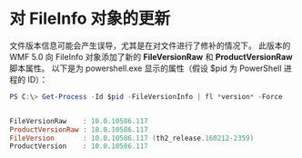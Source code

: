 # <a name="updates-to-fileinfo-object"></a>对 FileInfo 对象的更新
文件版本信息可能会产生误导，尤其是在对文件进行了修补的情况下。 此版本的 WMF 5.0 向 FileInfo 对象添加了新的 **FileVersionRaw** 和 **ProductVersionRaw** 脚本属性。 以下是为 powershell.exe 显示的属性（假设 $pid 为 PowerShell 进程的 ID）：

```powershell
PS C:\> Get-Process -Id $pid -FileVersionInfo | fl *version* -Force


FileVersionRaw    : 10.0.10586.117
ProductVersionRaw : 10.0.10586.117
FileVersion       : 10.0.10586.117 (th2_release.160212-2359)
ProductVersion    : 10.0.10586.117
